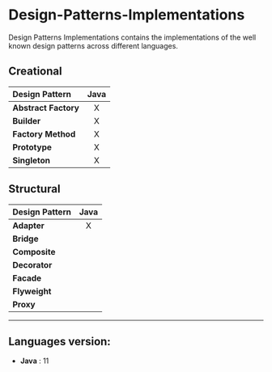 # Design-Patterns-Implementations
Design Patterns Implementations contains the implementations of the well known design patterns across different languages.

## Creational

Design Pattern       | Java
:--------------------|:-----:
**Abstract Factory** | X
**Builder**          | X
**Factory Method**   | X
**Prototype**        | X
**Singleton**        | X

## Structural
Design Pattern       | Java
:--------------------|:-----:
**Adapter**          | X
**Bridge**           |
**Composite**        |
**Decorator**        |
**Facade**           |
**Flyweight**        |
**Proxy**            |

---

## Languages version:

- **Java** : 11
